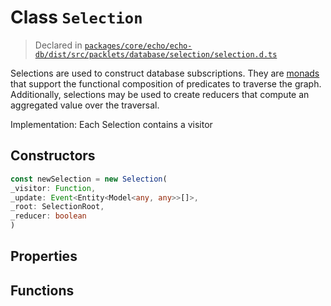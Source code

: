 # Class `Selection`
> Declared in [`packages/core/echo/echo-db/dist/src/packlets/database/selection/selection.d.ts`](undefined)

Selections are used to construct database subscriptions.
They are [monads](https://www.quora.com/What-are-monads-in-computer-science) that support
the functional composition of predicates to traverse the graph.
Additionally, selections may be used to create reducers that compute an aggregated value over the traversal.

Implementation:
Each Selection contains a visitor

## Constructors
```ts
const newSelection = new Selection(
_visitor: Function,
_update: Event<Entity<Model<any, any>>[]>,
_root: SelectionRoot,
_reducer: boolean
)
```

## Properties

## Functions

